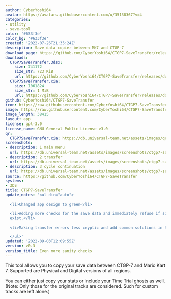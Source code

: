 ```yaml
---
author: CyberYoshi64
avatar: https://avatars.githubusercontent.com/u/35138367?v=4
categories:
- utility
- save-tool
color: '#633f3e'
color_bg: '#633f3e'
created: '2022-07-26T21:35:24Z'
description: Save data copier between MK7 and CTGP-7
download_page: https://github.com/CyberYoshi64/CTGP7-SaveTransfer/releases
downloads:
  CTGP7SaveTransfer.3dsx:
    size: 741172
    size_str: 723 KiB
    url: https://github.com/CyberYoshi64/CTGP7-SaveTransfer/releases/download/v0.3/CTGP7SaveTransfer.3dsx
  CTGP7SaveTransfer.cia:
    size: 1061824
    size_str: 1 MiB
    url: https://github.com/CyberYoshi64/CTGP7-SaveTransfer/releases/download/v0.3/CTGP7SaveTransfer.cia
github: CyberYoshi64/CTGP7-SaveTransfer
icon: https://raw.githubusercontent.com/CyberYoshi64/CTGP7-SaveTransfer/main/app/icon.png
image: https://raw.githubusercontent.com/CyberYoshi64/CTGP7-SaveTransfer/main/app/banner.png
image_length: 38415
layout: app
license: gpl-3.0
license_name: GNU General Public License v3.0
qr:
  CTGP7SaveTransfer.cia: https://db.universal-team.net/assets/images/qr/ctgp7savetransfer-cia.png
screenshots:
- description: 1 main menu
  url: https://db.universal-team.net/assets/images/screenshots/ctgp7-savetransfer/1-main-menu.png
- description: 2 transfer
  url: https://db.universal-team.net/assets/images/screenshots/ctgp7-savetransfer/2-transfer.png
- description: 3 cycle continuation
  url: https://db.universal-team.net/assets/images/screenshots/ctgp7-savetransfer/3-cycle-continuation.png
source: https://github.com/CyberYoshi64/CTGP7-SaveTransfer
systems:
- 3DS
title: CTGP7-SaveTransfer
update_notes: '<ul dir="auto">

  <li>Changed app design to green</li>

  <li>Adding more checks for the save data and immediately refuse if source save doesn''t
  exist.</li>

  <li>Making transfer errors less cryptic and add common solutions in the message.</li>

  </ul>'
updated: '2022-09-03T12:09:55Z'
version: v0.3
version_title: Even more sanity checks
---
```

This tool allows you to copy your save data between CTGP-7 and Mario Kart 7.
Supported are Physical and Digital versions of all regions.

You can either just copy your stats or include your Time Trial ghosts as well.
(Note: Only those for the original tracks are considered. Such for custom tracks are left alone.)